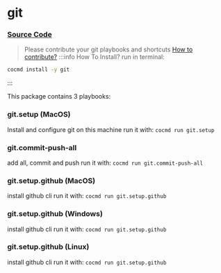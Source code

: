 # git
### [ Source Code ](https://github.com/cocmd/hub/tree/master/packages/git)
> Please contribute your git playbooks and shortcuts
> [How to contribute?](https://cocmd.org/docs/contributing)
:::info How To Install?
run in terminal:
```bash
cocmd install -y git
```
:::


This package contains 3 playbooks:

### git.setup (MacOS)
Install and configure git on this machine
run it with: `cocmd run git.setup`

### git.commit-push-all
add all, commit and push
run it with: `cocmd run git.commit-push-all`

### git.setup.github (MacOS)
install github cli
run it with: `cocmd run git.setup.github`

### git.setup.github (Windows)
install github cli
run it with: `cocmd run git.setup.github`

### git.setup.github (Linux)
install github cli
run it with: `cocmd run git.setup.github`




